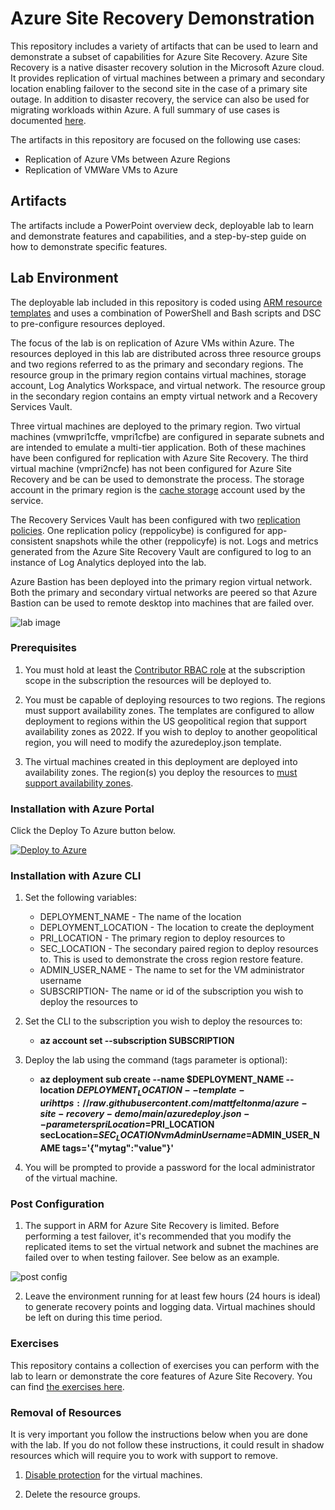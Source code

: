 # Azure Site Recovery Demonstration

This repository includes a variety of artifacts that can be used to learn and demonstrate a subset of capabilities for Azure Site Recovery. Azure Site Recovery is a native disaster recovery solution in the Microsoft Azure cloud. It provides replication of virtual machines between a primary and secondary location enabling failover to the second site in the case of a primary site outage. In addition to disaster recovery, the service can also be used for migrating workloads within Azure. A full summary of use cases is documented [here](https://docs.microsoft.com/en-us/azure/site-recovery/site-recovery-overview#what-does-site-recovery-provide). 

The artifacts in this repository are focused on the following use cases:

* Replication of Azure VMs between Azure Regions
* Replication of VMWare VMs to Azure

## Artifacts
The artifacts include a PowerPoint overview deck, deployable lab to learn and demonstrate features and capabilities, and a step-by-step guide on how to demonstrate specific features.

## Lab Environment
The deployable lab included in this repository is coded using [ARM resource templates](https://docs.microsoft.com/en-us/azure/azure-resource-manager/templates/syntax) and uses a combination of PowerShell and Bash scripts and DSC to pre-configure resources deployed.

The focus of the lab is on replication of Azure VMs within Azure. The resources deployed in this lab are distributed across three resource groups and two regions referred to as the primary and secondary regions. The resource group in the primary region contains virtual machines, storage account, Log Analytics Workspace, and virtual network. The resource group in the secondary region contains an empty virtual network and a Recovery Services Vault.

Three virtual machines are deployed to the primary region. Two virtual machines (vmwpri1cffe, vmpri1cfbe) are configured in separate subnets and are intended to emulate a multi-tier application. Both of these machines have been configured for replication with Azure Site Recovery. The third virtual machine (vmpri2ncfe) has not been configured for Azure Site Recovery and be can be used to demonstrate the process. The storage account in the primary region is the [cache storage](https://docs.microsoft.com/en-us/azure/site-recovery/azure-to-azure-architecture#architectural-components) account used by the service.

The Recovery Services Vault has been configured with two [replication policies](https://docs.microsoft.com/en-us/azure/site-recovery/azure-to-azure-architecture#replication-policy). One replication policy (reppolicybe) is configured for app-consistent snapshots while the other (reppolicyfe) is not. Logs and metrics generated from the Azure Site Recovery Vault are configured to log to an instance of Log Analytics deployed into the lab.

Azure Bastion has been deployed into the primary region virtual network. Both the primary and secondary virtual networks are peered so that Azure Bastion can be used to remote desktop into machines that are failed over.

![lab image](images/lab_image.svg)

### Prerequisites
1. You must hold at least the [Contributor RBAC role](https://docs.microsoft.com/en-us/azure/role-based-access-control/built-in-roles#contributor) at the subscription scope in the subscription the resources will be deployed to.

2. You must be capable of deploying resources to two regions. The regions must support availability zones. The templates are configured to allow deployment to regions within the US geopolitical region that support availability zones as 2022. If you wish to deploy to another geopolitical region, you will need to modify the azuredeploy.json template.

3. The virtual machines created in this deployment are deployed into availability zones. The region(s) you deploy the resources to [must support availability zones](https://docs.microsoft.com/en-us/azure/availability-zones/az-region).

### Installation with Azure Portal

Click the Deploy To Azure button below.

[![Deploy to Azure](https://aka.ms/deploytoazurebutton)](https://portal.azure.com/#create/Microsoft.Template/uri/https%3A%2F%2Fraw.githubusercontent.com%2Fcloudlabmp%2Fazure-site-recovery-demo%2Fmain%2Fazuredeploy.json)

### Installation with Azure CLI
1. Set the following variables:
   * DEPLOYMENT_NAME - The name of the location
   * DEPLOYMENT_LOCATION - The location to create the deployment
   * PRI_LOCATION - The primary region to deploy resources to
   * SEC_LOCATION - The secondary paired region to deploy resources to. This is used to demonstrate the cross region restore feature.
   * ADMIN_USER_NAME - The name to set for the VM administrator username
   * SUBSCRIPTION- The name or id of the subscription you wish to deploy the resources to

2. Set the CLI to the subscription you wish to deploy the resources to:

   * **az account set --subscription SUBSCRIPTION**

3. Deploy the lab using the command (tags parameter is optional): 

   * **az deployment sub create --name $DEPLOYMENT_NAME --location $DEPLOYMENT_LOCATION --template-uri https://raw.githubusercontent.com/mattfeltonma/azure-site-recovery-demo/main/azuredeploy.json --parameters priLocation=$PRI_LOCATION secLocation=$SEC_LOCATION vmAdminUsername=$ADMIN_USER_NAME tags='{"mytag":"value"}'**

4.  You will be prompted to provide a password for the local administrator of the virtual machine.

### Post Configuration
1. The support in ARM for Azure Site Recovery is limited. Before performing a test failover, it's recommended that you modify the replicated items to set the virtual network and subnet the machines are failed over to when testing failover. See below as an example.

![post config](images/post-config.png)

2. Leave the environment running for at least few hours (24 hours is ideal) to generate recovery points and logging data. Virtual machines should be left on during this time period.

### Exercises
This repository contains a collection of exercises you can perform with the lab to learn or demonstrate the core features of Azure Site Recovery. You can find [the exercises here](/exercises/README.md).

### Removal of Resources
It is very important you follow the instructions below when you are done with the lab. If you do not follow these instructions, it could result in shadow resources which will require you to work with support to remove.

1. [Disable protection](https://docs.microsoft.com/en-us/azure/site-recovery/site-recovery-manage-registration-and-protection#disable-protection-for-a-azure-vm-azure-to-azure) for the virtual machines.

2. Delete the resource groups.


